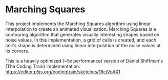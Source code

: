 # Marching Squares

This project implements the Marching Squares algorithm using linear interpolation to create an animated visualization.
Marching Squares is a contouring algorithm that generates visually interesting shapes based on noise values.
In this implementation, a grid of cells is created, and each cell's shape is determined using linear interpolation
of the noise values at its corners.

This is a heavily optimized (~5x performance) version of Daniel Shiffman's (The Coding Train) implementation:
https://editor.p5js.org/codingtrain/sketches/18cjVoAX1
